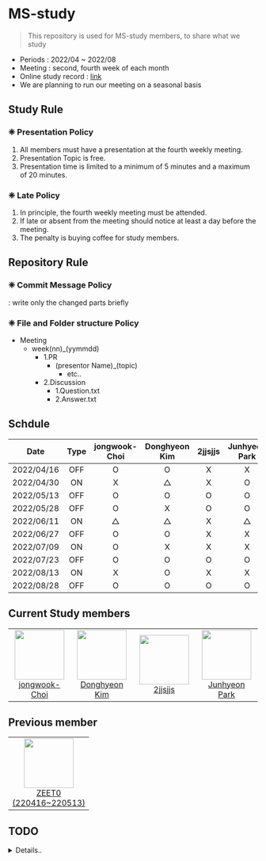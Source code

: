 # MS-study
> This repository is used for MS-study members, to share what we study
- Periods : 2022/04 ~ 2022/08
- Meeting : second, fourth week of each month
- Online study record : [link](https://konkukackr-my.sharepoint.com/:f:/g/personal/jhparke100_konkuk_ac_kr/EveasfsEHqtCu-JDPWmYgcYBdWJqaeaAigfO5TYHOFTmNQ?e=cxFd8N)
- We are planning to run our meeting on a seasonal basis

## Study Rule
### **❈ Presentation Policy**
1. All members must have a presentation at the fourth weekly meeting.
2. Presentation Topic is free.
3. Presentation time is limited to a minimum of 5 minutes and a maximum of 20 minutes.

### **❈ Late Policy**
1. In principle, the fourth weekly meeting must be attended.
2. If late or absent from the meeting should notice at least a day before the meeting.
3. The penalty is buying coffee for study members.

## Repository Rule
### **❈ Commit Message Policy**  
: write only the changed parts briefly  

### **❈ File and Folder structure Policy**  

- Meeting
    - week(nn)_(yymmdd)
        - 1.PR
            - (presentor Name)_(topic)
                - etc..
        - 2.Discussion
            - 1.Question.txt
            - 2.Answer.txt


## Schdule
| **Date**   | **Type** | **jongwook-Choi**  | **Donghyeon Kim**  | **2jjsjjs** | **Junhyeon Park** | **ZEET0**  |
| :--------: | :------: | :----------------: | :---------------:  | :---------: | :---------------: | :--------: | 
| 2022/04/16 | OFF      | O                  | O                  | X           | X                 | X          | 
| 2022/04/30 | ON       | X                  | △                 | X           | O                 | O          |
| 2022/05/13 | OFF      | O                  | O                  | O           | O                 | X          |
| 2022/05/28 | OFF      | O                  | X                  | O           | O                 |
| 2022/06/11 | ON       | △                 | △                 | X           | △                 |
| 2022/06/27 | OFF      | O                  | O                  | X           | X                 |
| 2022/07/09 | ON       | O                  | X                  | X           | X                 |
| 2022/07/23 | OFF      | O                  | O                  | O           | O                 |
| 2022/08/13 | ON       | X                  | O                  | X           | X                 |
| 2022/08/28 | OFF      | O                  | O                  | O           | O                 |


## Current Study members
<table>
    <tr height="140px">
        <td align="center" width="130px">
            <a href="https://github.com/jongwook-Choi"><img height="100px" width="100px" src="https://avatars.githubusercontent.com/u/74748330?v=4"/></a>
            <br />
            <a href="https://github.com/jongwook-Choi">jongwook-Choi</a>
        </td>
        <td align="center" width="130px">
            <a href="https://github.com/hyeondk"><img height="100px" width="100px" src="https://avatars.githubusercontent.com/u/49542452?v=4"/></a>
            <br />
            <a href="https://github.com/hyeondk">Donghyeon Kim</a>
        </td>
        <td align="center" width="130px">
            <a href="https://github.com/2jjsjjs"><img height="100px" width="100px" src="https://avatars.githubusercontent.com/u/101700362?v=4"/></a>
            <br />
            <a href="https://github.com/2jjsjjs">2jjsjjs</a>
        </td>
        <td align="center" width="130px">
            <a href="https://github.com/junhyeon96"><img height="100px" width="100px" src="https://avatars.githubusercontent.com/u/103628280?v=4"/></a>
            <br />
            <a href="https://github.com/junhyeon96">Junhyeon Park</a>
        </td>
      </tr>
</table>

## Previous member
<table>
    <tr height="140px">
        <td align="center" width="130px">
            <a href="https://github.com/ys090601"><img height="100px" width="100px" src="https://avatars.githubusercontent.com/u/56064870?v=4"/></a>
            <br />
            <a href="https://github.com/ys090601">ZEET0 (220416~220513)</a>
        </td>
      </tr>
</table>

## TODO
<details>
  <summary>Details..</summary>

- [x] Adding Schedule
- [x] Adding presentation etc..
- [x] Adding QnA
   
</details>
